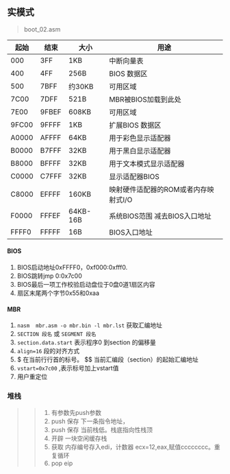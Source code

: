 ## 实模式
> boot_02.asm

起始 | 结束  | 大小  | 用途 
---  | ---  | ---   | ---
000  | 3FF  | 1KB   | 中断向量表
400  | 4FF  | 256B  | BIOS 数据区
500  | 7BFF | 约30KB| 可用区域
7C00 | 7DFF | 521B  | MBR被BIOS加载到此处
7E00 | 9FBEF| 608KB | 可用区域
9FC00| 9FFFF| 1KB   | 扩展BIOS 数据区
A0000| AFFFF| 64KB  | 用于彩色显示适配器
B0000| B7FFF| 32KB  | 用于黑白显示适配器
B8000| BFFFF| 32KB  | 用于文本模式显示适配器
C0000| C7FFF| 32KB  | 显示适配器BIOS
C8000| EFFFF| 160KB | 映射硬件适配器的ROM或者内存映射式I/O
F0000| FFFEF| 64KB-16B| 系统BIOS范围 减去BIOS入口地址
FFFF0| FFFFF| 16B   | BIOS入口地址

#### BIOS
1. BIOS启动地址0xFFFF0，0xf000:0xfff0.
2. BIOS跳转jmp 0:0x7c00
3. BIOS最后一项工作校验启动盘位于0盘0道1扇区内容
4. 扇区末尾两个字节0x55和0xaa


#### MBR
1. `nasm  mbr.asm -o mbr.bin -l mbr.lst` 获取汇编地址
2. `SECTION 段名` 或 `SEGMENT 段名`
3. `section.data.start` 表示程序0 到section 的偏移量
3. `align=16` 段的对齐方式
4. $ 在当前行行首的标号。 $$ 当前汇编段（section）的起始汇编地址
5.  `vstart=0x7c00` ,表示标号加上vstart值
6. 用户重定位


### 堆栈

>> 1. 有参数先push参数
>> 2. push 保存 下一条指令地址，
>> 3. push 保存 当前栈低。栈底指向性栈顶
>> 4. 开辟 一块空闲缓存栈
>> 5. 获取 内存编号存入edi，计数器 ecx=12,eax,赋值cccccccc。重复循环
>> 6. pop eip

